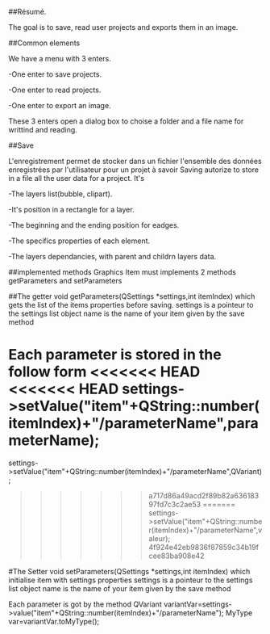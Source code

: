 ##Résumé.

The goal is to save, read user projects and exports them in an image.

##Common elements

We have a menu with 3 enters.

-One enter to save projects.

-One enter to read projects.

-One enter to export an image.

These 3 enters open a dialog box to choise a folder and a file name for writtind and reading.

##Save

L'enregistrement permet de stocker dans un fichier l'ensemble des données enregistrées par l'utilisateur pour un projet à savoir
Saving autorize to store in a file all the user data for a project. It's

-The layers list(bubble, clipart).

-It's position in a rectangle for a layer.

-The beginning and the ending position for eadges.

-The specifics properties of each element.

-The layers dependancies, with parent and childrn layers data.

##implemented methods
Graphics Item must implements 2 methods getParameters and setParameters

##The getter
void getParameters(QSettings *settings,int itemIndex) which gets the list of the items properties before saving.
settings is a pointeur to the settings list object
name is the name of your item given by the save method

Each parameter is stored in the follow form 
<<<<<<< HEAD
<<<<<<< HEAD
settings->setValue("item"+QString::number(itemIndex)+"/parameterName",parameterName);
=======
settings->setValue("item"+QString::number(itemIndex)+"/parameterName",QVariant);
>>>>>>> a717d86a49acd2f89b82a63618397fd7c3c2ae53
=======
settings->setValue("item"+QString::number(itemIndex)+"/parameterName",valeur);
>>>>>>> 4f924e42eb9836f87859c34b19fcee83ba908e42


#The Setter
void setParameters(QSettings *settings,int itemIndex) which initialise item with settings properties
settings is a pointeur to the settings list object
name is the name of your item given by the save method

Each parameter is got by the method
QVariant variantVar=settings->value("item"+QString::number(itemIndex)+"/parameterName");
MyType var=variantVar.toMyType();
